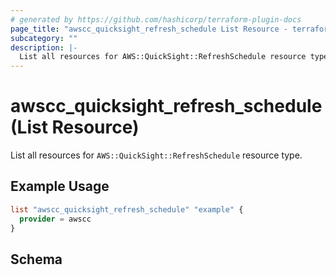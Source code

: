 ```yaml
---
# generated by https://github.com/hashicorp/terraform-plugin-docs
page_title: "awscc_quicksight_refresh_schedule List Resource - terraform-provider-awscc"
subcategory: ""
description: |-
  List all resources for AWS::QuickSight::RefreshSchedule resource type.
---
```


# awscc_quicksight_refresh_schedule (List Resource)

List all resources for `AWS::QuickSight::RefreshSchedule` resource type.

## Example Usage

```terraform
list "awscc_quicksight_refresh_schedule" "example" {
  provider = awscc
}
```

<!-- schema generated by tfplugindocs -->
## Schema
